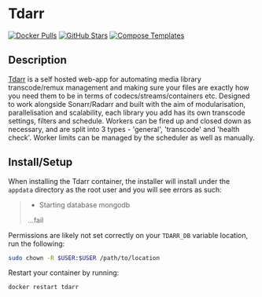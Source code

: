 # Tdarr

[![Docker Pulls](https://img.shields.io/docker/pulls/haveagitgat/tdarr?style=flat-square&color=607D8B&label=docker%20pulls&logo=docker)](https://hub.docker.com/r/haveagitgat/tdarr)
[![GitHub Stars](https://img.shields.io/github/stars/haveagitgat/tdarr?style=flat-square&color=607D8B&label=github%20stars&logo=github)](https://github.com/haveagitgat/tdarr)
[![Compose Templates](https://img.shields.io/static/v1?style=flat-square&color=607D8B&label=compose&message=templates)](https://github.com/GhostWriters/DockSTARTer/tree/master/compose/.apps/tdarr)

## Description

[Tdarr](https://github.com/haveagitgat/tdarr) is a self hosted web-app for
automating media library transcode/remux management and making sure your files
are exactly how you need them to be in terms of codecs/streams/containers etc.
Designed to work alongside Sonarr/Radarr and built with the aim of
modularisation, parallelisation and scalability, each library you add has its
own transcode settings, filters and schedule. Workers can be fired up and closed
down as necessary, and are split into 3 types - 'general', 'transcode' and
'health check'. Worker limits can be managed by the scheduler as well as
manually.

## Install/Setup

When installing the Tdarr container, the installer will install under the
`appdata` directory as the root user and you will see errors as such:

>* Starting database mongodb
>
> ...fail

Permissions are likely not set correctly on your `TDARR_DB` variable location,
run the following:

```bash
sudo chown -R $USER:$USER /path/to/location
```

Restart your container by running:

```bash
docker restart tdarr
```
